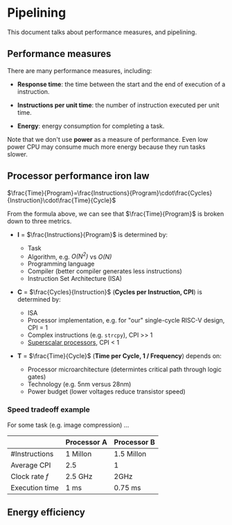 # Pipelining

This document talks about performance measures, and pipelining.

## Performance measures

There are many performance measures, including:

*   **Response time**: the time between the start and the end of execution of a
    instruction.

*   **Instructions per unit time**: the number of instruction executed
    per unit time.

*   **Energy**: energy consumption for completing a task.

Note that we don't use **power** as a measure of performance. Even low power CPU
may consume much more energy because they run tasks slower.

## Processor performance iron law

$\frac{Time}{Program}=\frac{Instructions}{Program}\cdot\frac{Cycles}{Instruction}\cdot\frac{Time}{Cycle}$

From the formula above, we can see that $\frac{Time}{Program}$ is broken down to
three metrics.

*   **I** = $\frac{Instructions}{Program}$ is determined by:

    *   Task
    *   Algorithm, e.g. _O(N<sup>2</sup>)_ vs _O(N)_
    *   Programming language
    *   Compiler (better compiler generates less instructions)
    *   Instruction Set Architecture (ISA)

*   **C** = $\frac{Cycles}{Instruction}$ (**Cycles per Instruction, CPI**) is
    determined by:

    *   ISA
    *   Processor implementation, e.g. for "our" single-cycle RISC-V design, CPI
        = 1
    *   Complex instructions (e.g. `strcpy`), CPI >> 1
    *   [Superscalar processors](#), CPI < 1

*   **T** = $\frac{Time}{Cycle}$ (**Time per Cycle, 1 / Frequency**) depends on:

    *   Processor microarchitecture (determintes critical path through logic
        gates)
    *   Technology (e.g. 5nm versus 28nm)
    *   Power budget (lower voltages reduce transistor speed)

### Speed tradeoff example

For some task (e.g. image compression) ...

||Processor A|Processor B|
|---|---|---|
|\#Instructions|1 Millon|1.5 Millon|
|Average CPI|2.5|1|
|Clock rate _f_|2.5 GHz|2GHz|
|Execution time|1 ms|0.75 ms|

## Energy efficiency


